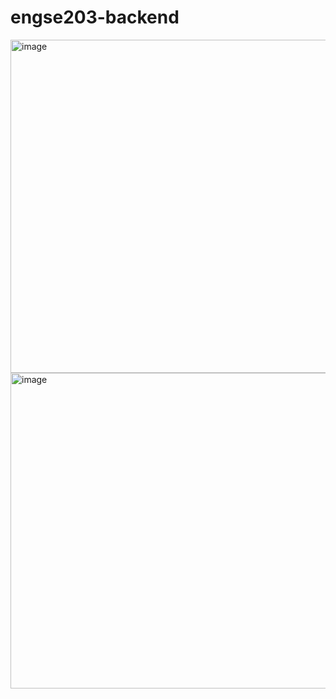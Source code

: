 # engse203-backend

<img width="623" height="533" alt="image" src="https://github.com/user-attachments/assets/bf8a39b4-1054-4f2f-ab6c-fc9d3373baca" />
<img width="626" height="505" alt="image" src="https://github.com/user-attachments/assets/c6f7c9e2-99ed-40cd-a711-7cc016fcc993" />
